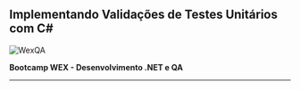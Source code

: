 ## Implementando Validações de Testes Unitários com C# 


![WexQA](https://github.com/user-attachments/assets/62673043-fa27-4802-8c64-68a9411dcfcf)




**Bootcamp WEX - Desenvolvimento .NET e QA**

---


